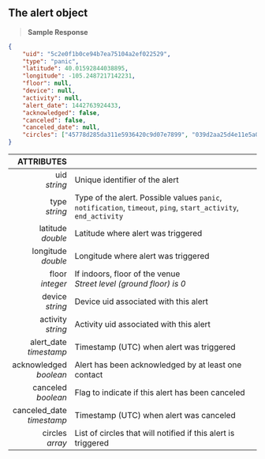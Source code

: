 ## The alert object

> **Sample Response**

```json
{
    "uid": "5c2e0f1b0ce94b7ea75104a2ef022529",
    "type": "panic",
    "latitude": 40.01592844038895,
    "longitude": -105.2487217142231,
    "floor": null,
    "device": null,
    "activity": null,
    "alert_date": 1442763924433,
    "acknowledged": false,
    "canceled": false,
    "canceled_date": null,
    "circles": ["45778d285da311e5936420c9d07e7899", "039d2aa25d4e11e5a0dd38c98601185b"]
}
```

ATTRIBUTES||
---------:        | -----------
uid<br>*string*   | Unique identifier of the alert
type<br>*string*  | Type of the alert. Possible values `panic`, `notification`, `timeout`, `ping`, `start_activity`, `end_activity`
latitude<br>*double*  | Latitude where alert was triggered
longitude<br>*double*  | Longitude where alert was triggered
floor<br>*integer*  | If indoors, floor of the venue<br>*Street level (ground floor) is 0*
device<br>*string*  | Device uid associated with this alert
activity<br>*string*  | Activity uid associated with this alert
alert_date<br>*timestamp*  | Timestamp (UTC) when alert was triggered
acknowledged<br>*boolean*  | Alert has been acknowledged by at least one contact
canceled<br>*boolean*  | Flag to indicate if this alert has been canceled
canceled_date<br>*timestamp*  | Timestamp (UTC) when alert was canceled
circles<br>*array*  | List of circles that will notified if this alert is triggered
